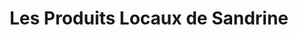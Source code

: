 ---
title: "Les Produits Locaux de Sandrine"
url: /moissac/les-produits-locaux-de-sandrine/
shop: commodité
---